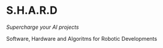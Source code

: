 # S.H.A.R.D

_Supercharge your AI projects_

Software, Hardware and Algoritms for Robotic Developments
